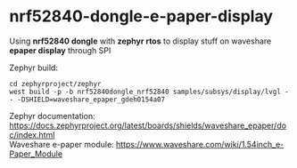 # nrf52840-dongle-e-paper-display
Using **nrf52840 dongle** with **zephyr rtos** to display stuff on waveshare **epaper display** through SPI  

Zephyr build:  
```
cd zephyrproject/zephyr
west build -p -b nrf52840dongle_nrf52840 samples/subsys/display/lvgl -- -DSHIELD=waveshare_epaper_gdeh0154a07
```
Zephyr documentation:
https://docs.zephyrproject.org/latest/boards/shields/waveshare_epaper/doc/index.html  
Waveshare e-paper module:
https://www.waveshare.com/wiki/1.54inch_e-Paper_Module  
